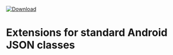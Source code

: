 [![Download](https://api.bintray.com/packages/sczerwinski/android/json-extensions/images/download.svg)](https://bintray.com/sczerwinski/android/json-extensions/_latestVersion)

# Extensions for standard Android JSON classes
